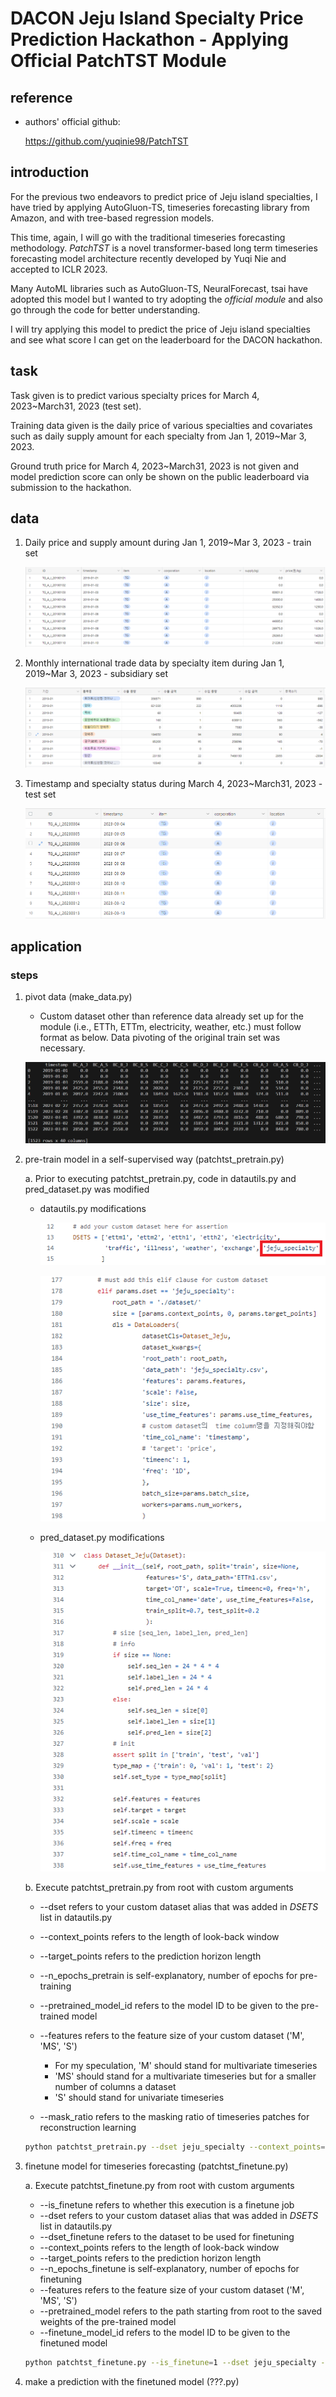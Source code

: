 # DACON Jeju Island Specialty Price Prediction Hackathon - Applying Official PatchTST Module

## reference

- authors' official github:

    https://github.com/yuqinie98/PatchTST

## introduction

For the previous two endeavors to predict price of Jeju island specialties, I have tried by applying AutoGluon-TS, timeseries forecasting library from Amazon, and with tree-based regression models.

This time, again, I will go with the traditional timeseries forecasting methodology. _PatchTST_ is a novel transformer-based long term timeseries forecasting model architecture recently developed by Yuqi Nie and accepted to ICLR 2023.

Many AutoML libraries such as AutoGluon-TS, NeuralForecast, tsai have adopted this model but I wanted to try adopting the _official module_ and also go through the code for better understanding.

I will try applying this model to predict the price of Jeju island specialties and see what score I can get on the leaderboard for the DACON hackathon.

## task

Task given is to predict various specialty prices for March 4, 2023~March31, 2023 (test set).

Training data given is the daily price of various specialties and covariates such as daily supply amount for each specialty from Jan 1, 2019~Mar 3, 2023.

Ground truth price for March 4, 2023~March31, 2023 is not given and model prediction score can only be shown on the public leaderboard via submission to the hackathon.

## data

1. Daily price and supply amount during Jan 1, 2019~Mar 3, 2023 - train set
   
   ![train_data.png](https://github.com/wschung1113/jeju_specialty/blob/main/images/train_data.png)

2. Monthly international trade data by specialty item during Jan 1, 2019~Mar 3, 2023 - subsidiary set

   ![international_trade.png](https://github.com/wschung1113/jeju_specialty/blob/main/images/international_trade.png)

3. Timestamp and specialty status during March 4, 2023~March31, 2023 - test set

   ![test_data.png](https://github.com/wschung1113/jeju_specialty/blob/main/images/test_data.png)

## application
### steps
1. pivot data (make_data.py)
    
    - Custom dataset other than reference data already set up for the module (i.e., ETTh, ETTm, electricity, weather, etc.) must follow format as below. Data pivoting of the original train set was necessary.

    ![train_data_pivoted_by_timestamp.png](https://github.com/wschung1113/jeju_specialty_patch_tst/blob/main/images/train_data_pivoted_by_timestamp.png)

2. pre-train model in a self-supervised way (patchtst_pretrain.py)
    
    a. Prior to executing patchtst_pretrain.py, code in datautils.py and pred_dataset.py was modified
    
    + datautils.py modifications
        
        ![datautils_mod_1.png](https://github.com/wschung1113/jeju_specialty_patch_tst/blob/main/images/datautils_mod_1.png)

        ![datautils_mod_2.png](https://github.com/wschung1113/jeju_specialty_patch_tst/blob/main/images/datautils_mod_2.png)
    
    + pred_dataset.py modifications
        
        ![pred_dataset_mod_1.png](https://github.com/wschung1113/jeju_specialty_patch_tst/blob/main/images/pred_dataset_mod_1.png)

    b. Execute patchtst_pretrain.py from root with custom arguments

    + --dset refers to your custom dataset alias that was added in _DSETS_ list in datautils.py
    + --context_points refers to the length of look-back window
    + --target_points refers to the prediction horizon length
    + --n_epochs_pretrain is self-explanatory, number of epochs for pre-training
    + --pretrained_model_id refers to the model ID to be given to the pre-trained model
    + --features refers to the feature size of your custom dataset ('M', 'MS', 'S')
        
        * For my speculation, 'M' should stand for multivariate timeseries
        * 'MS' should stand for a multivariate timeseries but for a smaller number of columns a dataset
        * 'S' should stand for univariate timeseries
    + --mask_ratio refers to the masking ratio of timeseries patches for reconstruction learning
    ```bash
    python patchtst_pretrain.py --dset jeju_specialty --context_points=365 --target_points=28 --n_epochs_pretrain=10 --pretrained_model_id=13 --features='M'  --mask_ratio 0.4
    ```

2. finetune model for timeseries forecasting (patchtst_finetune.py)

    a. Execute patchtst_finetune.py from root with custom arguments

    + --is_finetune refers to whether this execution is a finetune job
    + --dset refers to your custom dataset alias that was added in _DSETS_ list in datautils.py
    + --dset_finetune refers to the dataset to be used for finetuning
    + --context_points refers to the length of look-back window
    + --target_points refers to the prediction horizon length
    + --n_epochs_finetune is self-explanatory, number of epochs for finetuning
    + --features refers to the feature size of your custom dataset ('M', 'MS', 'S')
    + --pretrained_model refers to the path starting from root to the saved weights of the pre-trained model
    + --finetune_model_id refers to the model ID to be given to the finetuned model
    ```bash
    python patchtst_finetune.py --is_finetune=1 --dset jeju_specialty --dset_finetune=jeju_specialty --context_points=365 --target_points=28 --n_epochs_finetune=100 --features='M' --pretrained_model=./saved_models/jeju_specialty/masked_patchtst/based_model/patchtst_pretrained_cw365_patch12_stride12_epochs-pretrain100_mask0.4_model13.pth --finetuned_model_id=13
    ```

3. make a prediction with the finetuned model (???.py)
    